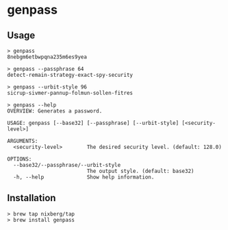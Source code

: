 # genpass

## Usage

```console
> genpass
8nebgm6etbwpqna235m6es9yea
```

```console
> genpass --passphrase 64
detect-remain-strategy-exact-spy-security
```

```console
> genpass --urbit-style 96
sicrup-sivmer-pannup-folmun-sollen-fitres
```

```console
> genpass --help
OVERVIEW: Generates a password.

USAGE: genpass [--base32] [--passphrase] [--urbit-style] [<security-level>]

ARGUMENTS:
  <security-level>        The desired security level. (default: 128.0)

OPTIONS:
  --base32/--passphrase/--urbit-style
                          The output style. (default: base32)
  -h, --help              Show help information.
```

## Installation

```console
> brew tap nixberg/tap
> brew install genpass
```
